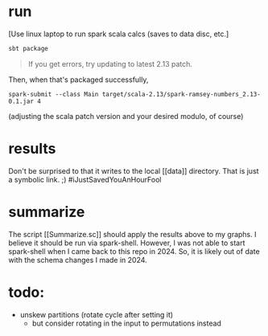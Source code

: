 # run
[Use linux laptop to run spark scala calcs (saves to data disc, etc.]

```bash
sbt package
```

> If you get errors, try updating to latest 2.13 patch.

Then, when that's packaged successfully,
```
spark-submit --class Main target/scala-2.13/spark-ramsey-numbers_2.13-0.1.jar 4
```
(adjusting the scala patch version and your desired modulo, of course)

# results
Don't be surprised to that it writes to the local [[data]] directory.
That is just a symbolic link. ;) #iJustSavedYouAnHourFool

# summarize
The script [[Summarize.sc]] should apply the results above to my graphs.
I believe it should be run via spark-shell.
However, I was not able to start spark-shell when I came back to this repo in 2024.
So, it is likely out of date with the schema changes I made in 2024.

# todo:
- unskew partitions (rotate cycle after setting it)
  - but consider rotating in the input to permutations instead
